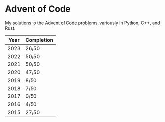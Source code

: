 # Advent of Code

My solutions to the [Advent of Code](https://adventofcode.com/) problems, variously in Python, C++, and Rust.

| Year | Completion |
|------|------------|
| 2023 | 26/50      |
| 2022 | 50/50      |
| 2021 | 50/50      |
| 2020 | 47/50      |
| 2019 |  8/50      |
| 2018 |  7/50      |
| 2017 |  0/50      |
| 2016 |  4/50      |
| 2015 | 27/50      |
